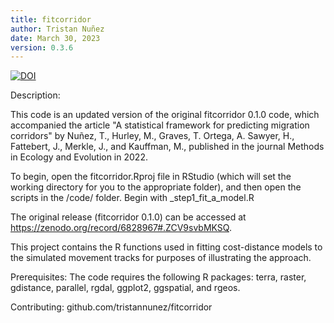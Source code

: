 ```yaml
---
title: fitcorridor
author: Tristan Nuñez
date: March 30, 2023
version: 0.3.6
--- 
```


[![DOI](https://zenodo.org/badge/513299383.svg)](https://zenodo.org/badge/latestdoi/513299383)

Description:

This code is an updated version of the original fitcorridor 0.1.0 code, which accompanied the article "A statistical framework for predicting migration corridors" by Nuñez, T., Hurley, M., Graves, T. Ortega, A. Sawyer, H., Fattebert, J., Merkle, J., and Kauffman, M., published in the journal Methods in Ecology and Evolution in 2022. 

To begin, open the fitcorridor.Rproj file in RStudio (which will set the working directory for you to the appropriate folder), and then open the scripts in the /code/ folder. Begin with _step1_fit_a_model.R

The original release (fitcorridor 0.1.0) can be accessed at https://zenodo.org/record/6828967#.ZCV9svbMKSQ. 

This project contains the R functions used in fitting cost-distance models to the simulated movement tracks for purposes of illustrating the approach. 

Prerequisites: 
The code requires the following R packages: terra, raster, gdistance, parallel, rgdal, ggplot2, ggspatial, and rgeos.

Contributing: 
github.com/tristannunez/fitcorridor
